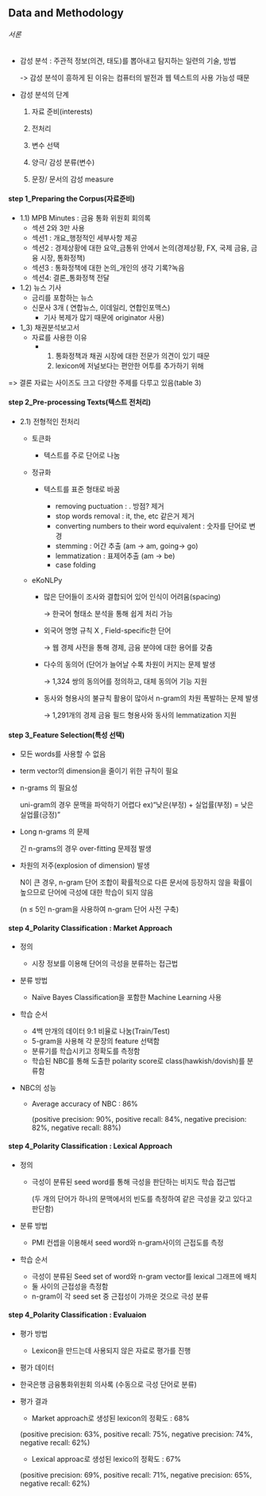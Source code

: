 ## Data and Methodology

###### 서론

- 감성 분석 : 주관적 정보(의견, 태도)를 뽑아내고 탐지하는 일련의 기술, 방법

  -> 감성 분석이 흥하게 된 이유는 컴퓨터의 발전과 웹 텍스트의 사용 가능성 때문

- 감성 분석의 단계

  1) 자료 준비(interests)

  2) 전처리

  3) 변수 선택

  4) 양극/ 감성 분류(변수)

  5) 문장/ 문서의 감성 measure

  

#### step 1_Preparing the Corpus(자료준비)

- 1.1) MPB Minutes : 금융 통화 위원회 회의록
  - 섹션 2와 3만 사용
  - 섹션1 : 개요_행정적인 세부사항 제공
  - 섹션2 :  경제상황에 대한 요약_금통위 안에서 논의(경제상황, FX, 국제 금융, 금융 시장, 통화정책)
  - 섹션3 : 통화정책에 대한 논의_개인의 생각 기록?녹음
  - 섹션4: 결론_통화정책 전달
- 1.2) 뉴스 기사
  - 금리를 포함하는 뉴스
  - 신문사 3개 ( 연합뉴스, 이데일리, 연합인포맥스)
    - 기사 복제가 많기 때문에 originator 사용)
- 1_3) 채권분석보고서
  - 자료를 사용한 이유
    - 1. 통화정책과 채권 시장에 대한 전문가 의견이 있기 때문
      2. lexicon에 저널보다는 편안한 어투를 추가하기 위해

=> 결론 자료는 사이즈도 크고 다양한 주제를 다루고 있음(table 3)



#### step 2_Pre-processing Texts(텍스트 전처리)

- 2.1) 전형적인 전처리

  - 토큰화

    - 텍스트를 주로 단어로 나눔

  - 정규화

    - 텍스트를  표준 형태로 바꿈

      - removing puctuation : . 방점? 제거
      - stop words removal : it, the, etc 같은거 제거
      - converting numbers to their word equivalent : 숫자를 단어로 변경
      - stemming : 어간 추출 (am -> am, going-> go)
      - lemmatization : 표제어추출 (am -> be)
      - case folding

  - eKoNLPy
  
    - 많은 단어들이 조사와 결합되어 있어 인식이 어려움(spacing)
  
      → 한국어 형태소 분석을 통해 쉽게 처리 가능
  
    - 외국어 명명 규칙 X , Field-specific한 단어
  
      → 웹 경제 사전을 통해 경제, 금융 분야에 대한 용어를 갖춤
  
    - 다수의 동의어 (단어가 늘어날 수록 차원이 커지는 문제 발생
  
      → 1,324 쌍의 동의어를 정의하고, 대체 동의어 기능 지원
  
    - 동사와 형용사의 불규칙 활용이 많아서 n-gram의 차원 폭발하는 문제 발생
  
      → 1,291개의 경제 금융 필드 형용사와 동사의 lemmatization 지원



#### step 3_Feature Selection(특성 선택)

- 모든 words를 사용할 수 없음
- term vector의 dimension을 줄이기 위한 규칙이 필요



- n-grams 의 필요성 

   uni-gram의 경우 문맥을 파악하기 어렵다
   ex)“낮은(부정) + 실업률(부정) = 낮은 실업률(긍정)”

- Long n-grams 의 문제

  긴 n-grams의 경우 over-fitting 문제점 발생

- 차원의 저주(explosion of dimension) 발생

  N이 큰 경우, n-gram 단어 조합이 확률적으로 다른 문서에 등장하지 않을 확률이 높으므로 단어에 극성에 대한 학습이 되지 않음

  (n ≤ 5인 n-gram을 사용하여 n-gram 단어 사전 구축)

#### step 4_Polarity Classification : Market Approach

- 정의

  - 시장 정보를 이용해 단어의 극성을 분류하는 접근법

- 분류 방법

  - Naïve Bayes Classification을 포함한 Machine Learning 사용

- 학습 순서

  - 4백 만개의 데이터 9:1 비율로 나눔(Train/Test)
  - 5-gram을 사용해 각 문장의 feature 선택함
  - 분류기를 학습시키고 정확도를 측정함
  - 학습된 NBC를 통해 도출한 polarity score로 class(hawkish/dovish)를 분류함

- NBC의 성능

  - Average accuracy of NBC : 86%

    (positive precision: 90%, positive recall: 84%, negative precision: 82%, negative recall: 88%)

#### step 4_Polarity Classification : Lexical Approach

- 정의

  - 극성이 분류된 seed word를 통해 극성을 판단하는 비지도 학습 접근법

    (두 개의 단어가 하나의 문맥에서의 빈도를 측정하여 같은 극성을 갖고 있다고 판단함)

- 분류 방법
  
  - PMI 컨셉을 이용해서 seed word와 n-gram사이의 근접도를 측정
- 학습 순서
  - 극성이 분류된 Seed set of word와 n-gram vector를 lexical 그래프에 배치
  - 둘 사이의 근접성을 측정함
  - n-gram이 각 seed set 중 근접성이 가까운 것으로 극성 분류



#### step 4_Polarity Classification : Evaluaion

- 평가 방법
  - Lexicon을 만드는데 사용되지 않은 자료로 평가를 진행

- 평가 데이터
  
- 한국은행 금융통화위원회 의사록 (수동으로 극성 단어로 분류)
  
- 평가 결과

  - Market approach로 생성된 lexicon의 정확도 : 68%

  (positive precision: 63%, positive recall: 75%, negative precision: 74%, negative recall: 62%)

  - Lexical approac로 생성된 lexico의 정확도 : 67%

  (positive precision: 69%, positive recall: 71%, negative precision: 65%, negative recall: 62%)

